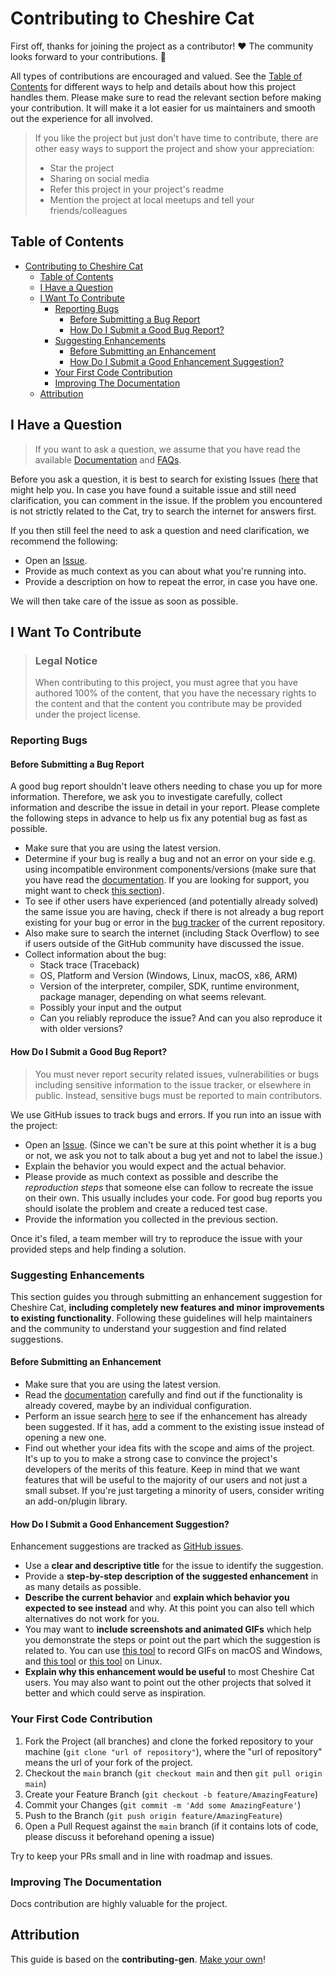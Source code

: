 # Contributing to Cheshire Cat

First off, thanks for joining the project as a contributor! ❤️
The community looks forward to your contributions. 🎉

All types of contributions are encouraged and valued. See the [Table of Contents](#table-of-contents) for different ways to help and details about how this project handles them. Please make sure to read the relevant section before making your contribution. It will make it a lot easier for us maintainers and smooth out the experience for all involved.

> If you like the project but just don't have time to contribute, there are other easy ways to support the project and show your appreciation:
>
> - Star the project
> - Sharing on social media
> - Refer this project in your project's readme
> - Mention the project at local meetups and tell your friends/colleagues

## Table of Contents

- [Contributing to Cheshire Cat](#contributing-to-cheshire-cat)
  - [Table of Contents](#table-of-contents)
  - [I Have a Question](#i-have-a-question)
  - [I Want To Contribute](#i-want-to-contribute)
    - [Reporting Bugs](#reporting-bugs)
      - [Before Submitting a Bug Report](#before-submitting-a-bug-report)
      - [How Do I Submit a Good Bug Report?](#how-do-i-submit-a-good-bug-report)
    - [Suggesting Enhancements](#suggesting-enhancements)
      - [Before Submitting an Enhancement](#before-submitting-an-enhancement)
      - [How Do I Submit a Good Enhancement Suggestion?](#how-do-i-submit-a-good-enhancement-suggestion)
    - [Your First Code Contribution](#your-first-code-contribution)
    - [Improving The Documentation](#improving-the-documentation)
  - [Attribution](#attribution)

## I Have a Question

> If you want to ask a question, we assume that you have read the available [Documentation](https://deepwiki.com/matteocacciola/cheshirecat-core)
> and [FAQs](https://deepwiki.com/matteocacciola/cheshirecat-corefaq/general/).

Before you ask a question, it is best to search for existing Issues ([here](https://github.com/matteocacciola/cheshirecat-core/issues/)
that might help you. In case you have found a suitable issue and still need clarification, you can comment in the issue.
If the problem you encountered is not strictly related to the Cat, try to search the internet for answers first.

If you then still feel the need to ask a question and need clarification, we recommend the following:

- Open an [Issue](https://github.com/matteocacciola/cheshirecat-core/issues/new/choose).
- Provide as much context as you can about what you're running into.
- Provide a description on how to repeat the error, in case you have one.

We will then take care of the issue as soon as possible.

## I Want To Contribute

> ### Legal Notice
>
> When contributing to this project, you must agree that you have authored 100% of the content, that you have the
> necessary rights to the content and that the content you contribute may be provided under the project license.

### Reporting Bugs

#### Before Submitting a Bug Report

A good bug report shouldn't leave others needing to chase you up for more information. Therefore, we ask you to
investigate carefully, collect information and describe the issue in detail in your report. Please complete the
following steps in advance to help us fix any potential bug as fast as possible.

- Make sure that you are using the latest version.
- Determine if your bug is really a bug and not an error on your side e.g. using incompatible environment components/versions
(make sure that you have read the [documentation](https://deepwiki.com/matteocacciola/cheshirecat-core).
If you are looking for support, you might want to check [this section](#i-have-a-question)).
- To see if other users have experienced (and potentially already solved) the same issue you are having, check if there
is not already a bug report existing for your bug or error in the [bug tracker](https://github.com/matteocacciola/cheshirecat-core/issues?q=label%3Abug)
of the current repository.
- Also make sure to search the internet (including Stack Overflow) to see if users outside of the GitHub community have discussed the issue.
- Collect information about the bug:
  - Stack trace (Traceback)
  - OS, Platform and Version (Windows, Linux, macOS, x86, ARM)
  - Version of the interpreter, compiler, SDK, runtime environment, package manager, depending on what seems relevant.
  - Possibly your input and the output
  - Can you reliably reproduce the issue? And can you also reproduce it with older versions?

#### How Do I Submit a Good Bug Report?

> You must never report security related issues, vulnerabilities or bugs including sensitive information to the issue tracker,
or elsewhere in public. Instead, sensitive bugs must be reported to main contributors.

We use GitHub issues to track bugs and errors. If you run into an issue with the project:

- Open an [Issue](https://github.com/matteocacciola/cheshirecat-core/issues/new/choose). (Since we can't be sure at this point
whether it is a bug or not, we ask you not to talk about a bug yet and not to label the issue.)
- Explain the behavior you would expect and the actual behavior.
- Please provide as much context as possible and describe the _reproduction steps_ that someone else can follow to
recreate the issue on their own. This usually includes your code. For good bug reports you should isolate the problem
and create a reduced test case.
- Provide the information you collected in the previous section.

Once it's filed, a team member will try to reproduce the issue with your provided steps and help finding a solution.

### Suggesting Enhancements

This section guides you through submitting an enhancement suggestion for Cheshire Cat, **including completely new
features and minor improvements to existing functionality**. Following these guidelines will help maintainers and the
community to understand your suggestion and find related suggestions.

#### Before Submitting an Enhancement

- Make sure that you are using the latest version.
- Read the [documentation](https://deepwiki.com/matteocacciola/cheshirecat-core) carefully and find out if the functionality
is already covered, maybe by an individual configuration.
- Perform an issue search [here](https://github.com/matteocacciola/cheshirecat-core/issues/) to see if the enhancement
has already been suggested. If it has, add a comment to the existing issue instead of opening a new one.
- Find out whether your idea fits with the scope and aims of the project. It's up to you to make a strong case to
convince the project's developers of the merits of this feature. Keep in mind that we want features that will be useful
to the majority of our users and not just a small subset. If you're just targeting a minority of users, consider writing an add-on/plugin library.

#### How Do I Submit a Good Enhancement Suggestion?

Enhancement suggestions are tracked as [GitHub issues](https://github.com/matteocacciola/cheshirecat-core/issues/).

- Use a **clear and descriptive title** for the issue to identify the suggestion.
- Provide a **step-by-step description of the suggested enhancement** in as many details as possible.
- **Describe the current behavior** and **explain which behavior you expected to see instead** and why.
At this point you can also tell which alternatives do not work for you.
- You may want to **include screenshots and animated GIFs** which help you demonstrate the steps or point out the part
which the suggestion is related to. You can use [this tool](https://www.cockos.com/licecap/) to record GIFs on macOS and
Windows, and [this tool](https://github.com/colinkeenan/silentcast) or [this tool](https://github.com/GNOME/byzanz) on
Linux. <!-- this should only be included if the project has a GUI -->
- **Explain why this enhancement would be useful** to most Cheshire Cat users. You may also want to point out the other
projects that solved it better and which could serve as inspiration.

### Your First Code Contribution

1. Fork the Project (all branches) and clone the forked repository to your machine (`git clone "url of repository"`),
where the "url of repository" means the url of your fork of the project.
2. Checkout the `main` branch (`git checkout main` and then `git pull origin main`)
3. Create your Feature Branch (`git checkout -b feature/AmazingFeature`)
4. Commit your Changes (`git commit -m 'Add some AmazingFeature'`)
5. Push to the Branch (`git push origin feature/AmazingFeature`)
6. Open a Pull Request against the `main` branch (if it contains lots of code, please discuss it beforehand opening a issue)

Try to keep your PRs small and in line with roadmap and issues.

### Improving The Documentation

Docs contribution are highly valuable for the project.

## Attribution

This guide is based on the **contributing-gen**. [Make your own](https://github.com/bttger/contributing-gen)!
